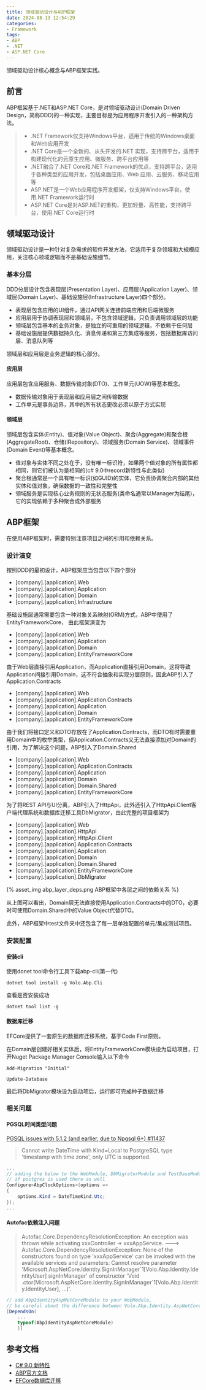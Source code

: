```yaml
---
title: 领域驱动设计与ABP框架
date: 2024-08-13 12:54:29
categories:
- Framework
tags:
- ABP
- .NET
- ASP.NET Core
---
```


领域驱动设计核心概念与ABP框架实践。

<!--more-->

## 前言

ABP框架基于.NET和ASP.NET Core，是对领域驱动设计(Domain Driven Design，简称DDD)的一种实现，主要目标是为应用程序开发引入的一种架构方法。

> - .NET Framework仅支持Windows平台，适用于传统的Windows桌面和Web应用开发
> - .NET Core是一个全新的、从头开发的.NET 实现，支持跨平台，适用于构建现代化的云原生应用、微服务、跨平台应用等
> - .NET融合了.NET Core和.NET Framework的优点，支持跨平台，适用于各种类型的应用开发，包括桌面应用、Web 应用、云服务、移动应用等
> - ASP.NET是一个Web应用程序开发框架，仅支持Windows平台，使用.NET Framework运行时
> - ASP.NET Core是对ASP.NET的重构，更加轻量、高性能，支持跨平台，使用.NET Core运行时

## 领域驱动设计

领域驱动设计是一种针对复杂需求的软件开发方法，它适用于复杂领域和大规模应用，关注核心领域逻辑而不是基础设施细节。

### 基本分层

DDD分层设计包含表现层(Presentation Layer)、应用层(Application Layer)、领域层(Domain Layer)、基础设施层(Infrastructure Layer)四个部分。

- 表现层包含应用的UI组件，通过API网关连接前端应用和后端微服务
- 应用层用于协调表现层和领域层，不包含领域逻辑，只负责调用领域层的功能
- 领域层包含基本的业务对象，是独立的可重用的领域逻辑，不依赖于任何层
- 基础设施层提供数据持久化、消息传递和第三方集成等服务，包括数据库访问层、消息队列等

领域层和应用层是业务逻辑的核心部分。

#### 应用层

应用层包含应用服务、数据传输对象(DTO)、工作单元(UOW)等基本概念。

- 数据传输对象用于表现层和应用层之间传输数据
- 工作单元是事务边界，其中的所有状态更改必须以原子方式实现

#### 领域层

领域层包含实体(Entity)、值对象(Value Object)、聚合(Aggregate)和聚合根(AggregateRoot)、仓储(IRepository)、领域服务(Domain Service)、领域事件(Domain Event)等基本概念。

- 值对象与实体不同之处在于，没有唯一标识符，如果两个值对象的所有属性都相同，则它们被认为是相同的(c# 9.0中record新特性与此类似)
- 聚合根通常是一个具有唯一标识(‌如GUID)的实体，‌它负责协调聚合内部的其他实体和值对象，‌确保数据的一致性和完整性
- 领域服务是实现核心业务规则的无状态服务(类命名通常以Manager为结尾)，它的实现依赖于多种聚合或外部服务


## ABP框架

在使用ABP框架时，需要特别注意项目之间的引用和依赖关系。

### 设计演变

按照DDD的最初设计，ABP框架应当包含以下四个部分

- [company].[application].Web
- [company].[application].Application
- [company].[application].Domain
- [company].[application].Infrastructure

基础设施层通常需要包含一种对象关系映射(ORM)方式，ABP中使用了EntityFrameworkCore，
由此框架演变为

- [company].[application].Web
- [company].[application].Application
- [company].[application].Domain
- [company].[application].EntityFrameworkCore

由于Web层直接引用Application，而Application直接引用Domain，这将导致Application间接引用Domain，这不符合抽象和实现分层原则，因此ABP引入了Application.Contracts

- [company].[application].Web
- [company].[application].Application.Contracts
- [company].[application].Application
- [company].[application].Domain
- [company].[application].EntityFrameworkCore

由于我们将接口定义和DTO存放在了Application.Contracts，而DTO有时需要重用Domain中的枚举类型，但Application.Contracts又无法直接添加对Domain的引用，为了解决这个问题，ABP引入了Domain.Shared

- [company].[application].Web
- [company].[application].Application.Contracts
- [company].[application].Application
- [company].[application].Domain
- [company].[application].Domain.Shared
- [company].[application].EntityFrameworkCore

为了将REST API与UI分离，ABP引入了HttpApi，此外还引入了HttpApi.Client客户端代理系统和数据库迁移工具DbMigrator，由此完整的项目框架为

- [company].[application].Web
- [company].[application].HttpApi
- [company].[application].HttpApi.Client
- [company].[application].Application.Contracts
- [company].[application].Application
- [company].[application].Domain
- [company].[application].Domain.Shared
- [company].[application].EntityFrameworkCore
- [company].[application].DbMigrator

{% asset_img abp_layer_deps.png ABP框架中各层之间的依赖关系 %}

从上图可以看出，Domain层无法直接使用Application.Contracts中的DTO，必要时可使用Domain.Shared中的Value Object代替DTO。

此外，ABP框架中test文件夹中还包含了每一层单独配置的单元/集成测试项目。

### 安装配置

#### 安装cli

使用donet tool命令行工具下载abp-cli(第一代)

`dotnet tool install -g Volo.Abp.Cli`

查看是否安装成功

`dotnet tool list -g`

#### 数据库迁移

EFCore提供了一套原生的数据库迁移系统，基于Code First原则。

在Domain层创建好相关实体后，将EntityFrameworkCore模块设为启动项目，打开Nuget Package Manager Console输入以下命令

`Add-Migration "Initial"`

`Update-Database`

最后将DbMigrator模块设为启动项后，运行即可完成种子数据迁移

### 相关问题

#### PGSQL时间类型问题

[PGSQL issues with 5.1.2 (and earlier, due to Npgsql 6+) #11437](https://github.com/abpframework/abp/issues/11437)

> Cannot write DateTime with Kind=Local to PostgreSQL type 'timestamp with time zone', only UTC is supported.

```c#
...
// adding the below to the WebModule, DbMigratorModule and TestBaseModule 
// if postgres is used there as well
Configure<AbpClockOptions>(options =>
{
    options.Kind = DateTimeKind.Utc;
});
...
```

#### Autofac依赖注入问题

> Autofac.Core.DependencyResolutionException: 
>An exception was thrown while activating xxxController -> xxxAppService.
> ---> Autofac.Core.DependencyResolutionException: 
>None of the constructors found on type 'xxxAppService' can be invoked with the available services and parameters:
> Cannot resolve parameter 
>'Microsoft.AspNetCore.Identity.SignInManager\`1\[Volo.Abp.Identity.IdentityUser] signInManager' of constructor
> 'Void .ctor(Microsoft.AspNetCore.Identity.SignInManager`1[Volo.Abp.Identity.IdentityUser], ...)'.

```c#
// add AbpIdentityAspNetCoreModule to your WebModule,
// be careful about the difference between Volo.Abp.Identity.AspNetCore and Microsoft.AspNetCore.Identity
[DependsOn(
    ...
    typeof(AbpIdentityAspNetCoreModule)
    )]
```

## 参考文档

- [C# 9.0 新特性](https://learn.microsoft.com/en-us/dotnet/csharp/whats-new/csharp-version-history#c-version-9)
- [ABP官方文档](https://abp.io/docs/latest/)
- [EFCore数据库迁移](https://learn.microsoft.com/en-us/ef/core/managing-schemas/migrations/?tabs=vs)
